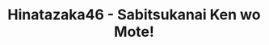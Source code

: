 ---
layout: videojs
title: Hinatazaka46 - Sabitsukanai Ken wo Mote!
category: mv
description: >+
    Director: Osawa Kentaro

    Choreographer: CRE8BOY
    
    Producer: Hashimoto Hiroto, Tokumura Hiroki
    
    Production: BitStar
    
    Lyrics: Akimoto Yasushi
    
    Music: karia
    
    Arrangement: APAZZI

    Translation by @sasori39883522
id: VNTM7VTEo6x0
lang: en
subtitles: 日向坂46錆つかない剣を持て.en.vtt
video_url: https://youtu.be/MYMyC927h0o
thumbnail: https://i.ytimg.com/vi/MYMyC927h0o/maxresdefault.jpg
hinatrivia: https://x.com/hinatacampaign/status/1842431282032115965
upload_date: 2024-04-17
---
